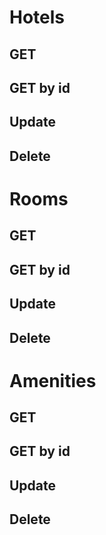 

# Hotels

## GET 


## GET by id

## Update

## Delete



# Rooms

## GET 

## GET by id

## Update

## Delete




# Amenities

## GET 

## GET by id

## Update

## Delete

